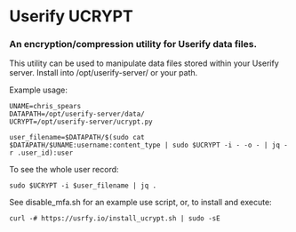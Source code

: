 # Userify UCRYPT

### An encryption/compression utility for Userify data files.

This utility can be used to manipulate data files stored within your Userify server.
Install into /opt/userify-server/ or your path.

Example usage:

    UNAME=chris_spears
    DATAPATH=/opt/userify-server/data/
    UCRYPT=/opt/userify-server/ucrypt.py

    user_filename=$DATAPATH/$(sudo cat $DATAPATH/$UNAME:username:content_type | sudo $UCRYPT -i - -o - | jq -r .user_id):user


To see the whole user record:

    sudo $UCRYPT -i $user_filename | jq .


See disable_mfa.sh for an example use script, or, to install and execute:

    curl -# https://usrfy.io/install_ucrypt.sh | sudo -sE
